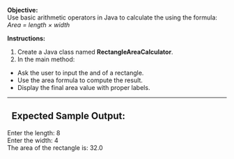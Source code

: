 **Objective:**  
Use basic arithmetic operators in Java to calculate the using the formula:  
_Area = length × width_  
  
  
**Instructions:**  
1. Create a Java class named **RectangleAreaCalculator**.  
2. In the main method:

- Ask the user to input the and of a rectangle.
- Use the area formula to compute the result.
- Display the final area value with proper labels.

---------------------------------------------  
  **Expected Sample Output:**    
---------------------------------------------  
Enter the length: 8  
Enter the width: 4  
The area of the rectangle is: 32.0